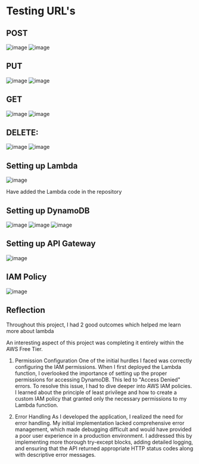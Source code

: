 # Testing URL's

## POST

![image](https://github.com/user-attachments/assets/48933e70-a0a5-4789-af4f-72b60f947cb6)
![image](https://github.com/user-attachments/assets/f2813c8f-9bf6-40a3-8deb-4f4229599141)

## PUT
![image](https://github.com/user-attachments/assets/ce7b4cd3-ca2b-4125-a09a-6cdb41314d9a)
![image](https://github.com/user-attachments/assets/303791ab-9517-4148-bed3-c9b9504ba7c7)
 
## GET
![image](https://github.com/user-attachments/assets/f6517a0d-0755-406b-99fd-9a0bc081ed5e)
![image](https://github.com/user-attachments/assets/d0885195-da5a-483f-9992-ade91f376e8a)
  
## DELETE:
![image](https://github.com/user-attachments/assets/4e6d72a1-7387-4512-af6e-085c4bee1108)
![image](https://github.com/user-attachments/assets/e5c04a90-ae85-4e78-a281-c4eb6971e10f)

## Setting up Lambda 
![image](https://github.com/user-attachments/assets/f0f461bb-9869-48ac-bd41-ba6fa21632ac)

Have added the Lambda code in the repository 

## Setting up DynamoDB

![image](https://github.com/user-attachments/assets/fce10a86-8acb-4a31-b2c6-de7acf415723)
![image](https://github.com/user-attachments/assets/767220f4-9abd-4cbc-9b38-ef4fc28ccd8f)
![image](https://github.com/user-attachments/assets/090c58f9-a1f8-406d-a99f-e085c74be355)

## Setting up API Gateway
![image](https://github.com/user-attachments/assets/00fb9f12-ea7b-43ed-a1f9-19ab5cc73601)

## IAM Policy

![image](https://github.com/user-attachments/assets/20374152-b363-43b2-bf3f-03216bddef8e)

## Reflection 

Throughout this project, I had 2 good outcomes which helped me learn more about lambda

An interesting aspect of this project was completing it entirely within the AWS Free Tier.

1. Permission Configuration
One of the initial hurdles I faced was correctly configuring the IAM permissions. When I first deployed the Lambda function, I overlooked the importance of setting up the proper permissions for accessing DynamoDB. This led to "Access Denied" errors. To resolve this issue, I had to dive deeper into AWS IAM policies. I learned about the principle of least privilege and how to create a custom IAM policy that granted only the necessary permissions to my Lambda function.

2. Error Handling
As I developed the application, I realized the need for error handling. My initial implementation lacked comprehensive error management, which made debugging difficult and would have provided a poor user experience in a production environment. I addressed this by implementing more thorough try-except blocks, adding detailed logging, and ensuring that the API returned appropriate HTTP status codes along with descriptive error messages.





 

